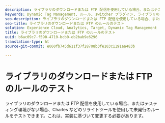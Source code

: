 ```yaml
---
description: ライブラリのダウンロードまたは FTP 配信を使用している場合、またはテスティング環境がない場合、Charles などのリライトツールを使用して未発行のルールをテストできます。これは、実装に基づいて変更する必要があります。
keywords: Dynamic Tag Management, ルール, switcher プラグイン, ライブラリのダウンロード, ftp, リライトツール, 未発行のルールのテスト, ルールのテスト, ルールのデバッグ, charles
seo-description: ライブラリのダウンロードまたは FTP 配信を使用している場合、またはテスティング環境がない場合、Charles などのリライトツールを使用して未発行のルールをテストできます。これは、実装に基づいて変更する必要があります。
seo-title: ライブラリのダウンロードまたは FTP のルールのテスト
solution: Experience Cloud, Analytics, Target, Dynamic Tag Management
title: ライブラリのダウンロードまたは FTP のルールのテスト
uuid: b6ac09c7-f590-4710-bcb0-eb2bab9e6296
translation-type: ht
source-git-commit: e060fb745d611f37f28708b3fe103c1191aa483b

---
```



# ライブラリのダウンロードまたは FTP のルールのテスト

ライブラリのダウンロードまたは FTP 配信を使用している場合、またはテスティング環境がない場合、Charles などのリライトツールを使用して未発行のルールをテストできます。これは、実装に基づいて変更する必要があります。

